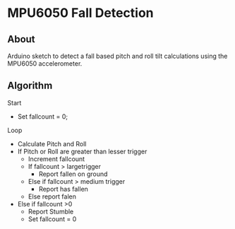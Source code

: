 # MPU6050 Fall Detection

## About
Arduino sketch to detect a fall based pitch and roll tilt calculations using the MPU6050 accelerometer.

## Algorithm

Start
- Set fallcount = 0;

Loop
- Calculate Pitch and Roll
- If Pitch or Roll are greater than lesser trigger
  - Increment fallcount
  - If fallcount > largetrigger
    - Report fallen on ground
  - Else if fallcount > medium trigger
    - Report has fallen
  - Else report falen
- Else if fallcount >0
  - Report Stumble
  - Set fallcount = 0
